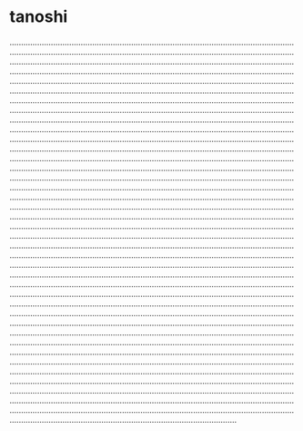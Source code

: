 # tanoshi

.......................................................................................................................................................................................................................................................................................................................................................................................................................................................................................................................................................................................................................................................................................................................................................................................................................................................................................................................................................................................................................................................................................................................................................................................................................................................................................................................................................................................................................................................................................................................................................................................................................................................................................................................................................................................................................................................................................................................................................................................................................................................................................................................................................................................................................................................................................................................................................................................................................................................................................................................................................................................................................................................................................................................................................................................................................................................................................................................................................................................................................................................................................................................................................................................................................................................................................................................................................................................................................................................................................................................................................................................................................................................................................................................................................................................................................................................................................................................................................................................................................................................................................................................................................................................................................................................................................................................................................................................................................................................................................................................................................................................................................................................................................................................................................................................................................................................................................................................................................................................................................................................................................................................................